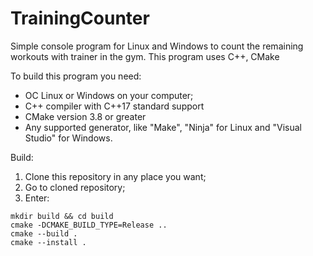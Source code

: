 # TrainingCounter
Simple console program for Linux and Windows to count the remaining workouts with trainer in the gym. This program uses C++, CMake

To build this program you need:

 * OC Linux or Windows on your computer;
 * C++ compiler with C++17 standard support
 * CMake version 3.8 or greater
 * Any supported generator, like "Make", "Ninja" for Linux and "Visual Studio" for Windows.

Build:

1) Clone this repository in any place you want;
2) Go to cloned repository;
3) Enter:

```
mkdir build && cd build
cmake -DCMAKE_BUILD_TYPE=Release ..
cmake --build .
cmake --install .
```
